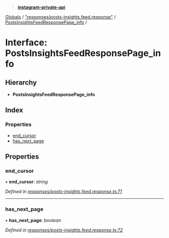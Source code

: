 > **[instagram-private-api](../README.md)**

[Globals](../README.md) / ["responses/posts-insights.feed.response"](../modules/_responses_posts_insights_feed_response_.md) / [PostsInsightsFeedResponsePage_info](_responses_posts_insights_feed_response_.postsinsightsfeedresponsepage_info.md) /

# Interface: PostsInsightsFeedResponsePage_info

## Hierarchy

* **PostsInsightsFeedResponsePage_info**

## Index

### Properties

* [end_cursor](_responses_posts_insights_feed_response_.postsinsightsfeedresponsepage_info.md#end_cursor)
* [has_next_page](_responses_posts_insights_feed_response_.postsinsightsfeedresponsepage_info.md#has_next_page)

## Properties

###  end_cursor

• **end_cursor**: *string*

*Defined in [responses/posts-insights.feed.response.ts:71](https://github.com/dilame/instagram-private-api/blob/173bc62/src/responses/posts-insights.feed.response.ts#L71)*

___

###  has_next_page

• **has_next_page**: *boolean*

*Defined in [responses/posts-insights.feed.response.ts:72](https://github.com/dilame/instagram-private-api/blob/173bc62/src/responses/posts-insights.feed.response.ts#L72)*